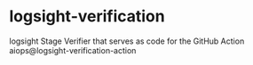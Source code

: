# logsight-verification
logsight Stage Verifier that serves as code for the GitHub Action aiops@logsight-verification-action
